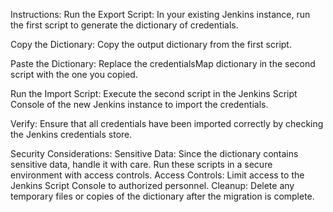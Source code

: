 Instructions:
Run the Export Script: In your existing Jenkins instance, run the first script to generate the dictionary of credentials.

Copy the Dictionary: Copy the output dictionary from the first script.

Paste the Dictionary: Replace the credentialsMap dictionary in the second script with the one you copied.

Run the Import Script: Execute the second script in the Jenkins Script Console of the new Jenkins instance to import the credentials.

Verify: Ensure that all credentials have been imported correctly by checking the Jenkins credentials store.

Security Considerations:
Sensitive Data: Since the dictionary contains sensitive data, handle it with care. Run these scripts in a secure environment with access controls.
Access Controls: Limit access to the Jenkins Script Console to authorized personnel.
Cleanup: Delete any temporary files or copies of the dictionary after the migration is complete.
